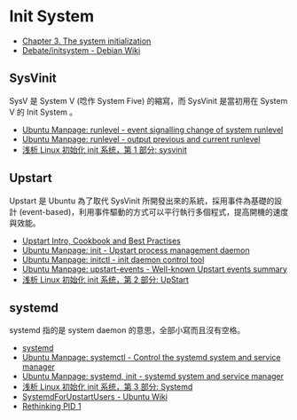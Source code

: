 # Init System

* [Chapter 3. The system initialization](https://www.debian.org/doc/manuals/debian-reference/ch03.en.html)
* [Debate/initsystem - Debian Wiki](https://wiki.debian.org/Debate/initsystem/)

## SysVinit

SysV 是 System V (唸作 System Five) 的縮寫，而 SysVinit 是當初用在 System V 的 Init System 。

* [Ubuntu Manpage: runlevel - event signalling change of system runlevel](http://manpages.ubuntu.com/manpages/xenial/en/man7/runlevel.7.html)
* [Ubuntu Manpage: runlevel - output previous and current runlevel](http://manpages.ubuntu.com/manpages/xenial/en/man8/runlevel.8.html)
* [浅析 Linux 初始化 init 系统，第 1 部分: sysvinit](https://www.ibm.com/developerworks/cn/linux/1407_liuming_init1/index.html)

## Upstart

Upstart 是 Ubuntu 為了取代 SysVinit 所開發出來的系統，採用事件為基礎的設計 (event-based)，利用事件驅動的方式可以平行執行多個程式，提高開機的速度與效能。

* [Upstart Intro, Cookbook and Best Practises](http://upstart.ubuntu.com/cookbook/)
* [Ubuntu Manpage: init - Upstart process management daemon](http://manpages.ubuntu.com/manpages/trusty/en/man8/init.8.html)
* [Ubuntu Manpage: initctl - init daemon control tool](http://manpages.ubuntu.com/manpages/xenial/en/man8/initctl.8.html)
* [Ubuntu Manpage: upstart-events - Well-known Upstart events summary](http://manpages.ubuntu.com/manpages/xenial/en/man7/upstart-events.7.html)
* [浅析 Linux 初始化 init 系统，第 2 部分: UpStart](https://www.ibm.com/developerworks/cn/linux/1407_liuming_init2/index.html)

## systemd

systemd 指的是 system daemon 的意思，全部小寫而且沒有空格。

* [systemd](https://www.freedesktop.org/wiki/Software/systemd/)
* [Ubuntu Manpage: systemctl - Control the systemd system and service manager](http://manpages.ubuntu.com/manpages/xenial/en/man1/systemctl.1.html)
* [Ubuntu Manpage: systemd, init - systemd system and service manager](http://manpages.ubuntu.com/manpages/xenial/en/man1/systemd.1.html)
* [浅析 Linux 初始化 init 系统，第 3 部分: Systemd](https://www.ibm.com/developerworks/cn/linux/1407_liuming_init3/index.html)
* [SystemdForUpstartUsers - Ubuntu Wiki](https://wiki.ubuntu.com/SystemdForUpstartUsers)
* [Rethinking PID 1](http://0pointer.de/blog/projects/systemd.html)
